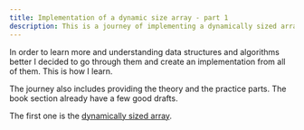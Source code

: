 ```yaml
---
title: Implementation of a dynamic size array - part 1
description: This is a journey of implementing a dynamically sized array
---
```


In order to learn more and understanding data structures and algorithms better I decided to go
through them and create an implementation from all of them.
This is how I learn.

The journey also includes providing the theory and the practice parts.
The book section already have a few good drafts.

The first one is the [dynamically sized array](software_engineering/dsa/dynamic_size_array/theory.html).
